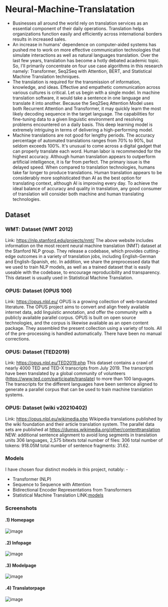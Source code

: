 # Neural-Machine-Translatation
* Businesses all around the world rely on translation services as an essential component of their daily operations. Translation helps organizations function easily and efficiently across international borders results in increased sales.
* An increase in humans' dependence on computer-aided systems has pushed me to work on more effective communication technologies that simulate interactions as well as natural languages translation. Over the last few years, translation has become a hotly debated academic topic. So, I'll primarily concentrate on four use case algorithms in this research namely: Transformer, Seq2Seq with Attention, BERT, and Statistical Machine Translation techniques.
* The translation is required for the transmission of information, knowledge, and ideas. Effective and empathetic communication across various cultures is critical. Let us begin with a single model. In machine translation software, it would take a sentence in one language and translate it into another. Because the Seq2Seq Attention Model uses both Recurrent Attention and Transformer, it may quickly learn the most likely decoding sequence in the target language. The capabilities for fine-tuning data to a given linguistic environment and resolving problems encountered on a daily basis. This deep learning model is extremely intriguing in terms of delivering a high-performing model.
* Machine translations are not good for lengthy periods. The accuracy percentage of automated translations ranges from 70% to 90%, but seldom exceeds 100%. It's unusual to come across a digital gadget that can properly translate each word. Human labor is recommended for the highest accuracy.  Although human translation appears to outperform artificial intelligence, it is far from perfect. The primary issue is the delayed speed. When compared to translation technologies, humans take far longer to produce translations. Human translation appears to be considerably more sophisticated than AI as the best option for translating context, although AI is improving every day. To achieve the ideal balance of accuracy and quality in translation, any good consumer of translation will consider both machine and human translating technologies.

## Dataset
### WMT: Dataset (WMT 2012)
Link: https://nlp.stanford.edu/projects/nmt/
The above website includes information on the most recent neural machine translation (NMT) dataset at the Stanford NLP group. They release a codebase, which provides cutting-edge outcomes in a variety of translation jobs, including English-German and English-Spanish, etc. In addition, we share the preprocessed data that we used to train NLP models, as well as a trained dataset that is easily useable with the codebase, to encourage reproducibility and transparency. This dataset is usually used in Statistical Machine Translation.

### OPUS: Dataset (OPUS 100)
Link: https://opus.nlpl.eu/
OPUS is a growing collection of web-translated literature. The OPUS project aims to convert and align freely available internet data, add linguistic annotation, and offer the community with a publicly available parallel corpus. OPUS is built on open source technologies, and the corpus is likewise available as an open content package. They assembled the present collection using a variety of tools. All of the pre-processing is handled automatically. There have been no manual corrections.

### OPUS: Dataset (TED2019)
Link: https://opus.nlpl.eu/TED2019.php
This dataset contains a crawl of nearly 4000 TED and TED-X transcripts from July 2019. The transcripts have been translated by a global community of volunteers (https://www.ted.com/participate/translate) to more than 100 languages.
The transcripts for the different languages have been sentence aligned to generate a parallel corpus that can be used to train machine translation systems.

### OPUS: Dataset (wiki v20210402)
Link: https://opus.nlpl.eu/wikimedia.php
Wikipedia translations published by the wiki foundation and their article translation system. The parallel data sets are published at https://dumps.wikimedia.org/other/contenttranslation
NEW: additional sentence alignment to avoid long segments in translation units
306 languages, 2,575 bitexts
total number of files: 306
total number of tokens: 918.05M
total number of sentence fragments: 31.62.

### Models
I have chosen four distinct models in this project, notably: -
*	Transformer (NLP)
*	Sequence to Sequence with Attention
*	Bidirectional Encoder Representations from Transformers
*	Statistical Machine Translation
LINK:[models](https://drive.google.com/drive/folders/1ehkV3QVO1DgOWICxGnYj5eIWLnV4v6l2?usp=sharing)

### Screenshots
#### .1) Homepage
![image](https://www.linkpicture.com/q/firstpage_1.png)

#### .2) Infopage
![image](https://www.linkpicture.com/q/secondpage.png)

#### .3) Modelpage
![image](https://www.linkpicture.com/q/Thirdpage.png)

#### .4) Translatorpage
![image](https://www.linkpicture.com/q/fouthpage.png)



